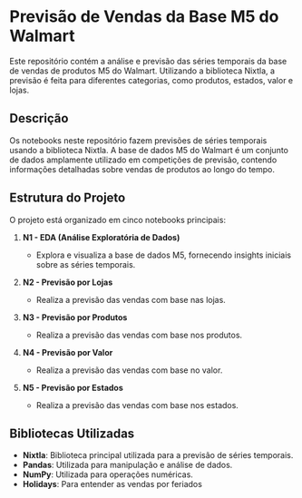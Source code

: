 # Previsão de Vendas da Base M5 do Walmart

Este repositório contém a análise e previsão das séries temporais da base de vendas de produtos M5 do Walmart. Utilizando a biblioteca Nixtla, a previsão é feita para diferentes categorias, como produtos, estados, valor e lojas.

## Descrição

Os notebooks neste repositório fazem previsões de séries temporais usando a biblioteca Nixtla. A base de dados M5 do Walmart é um conjunto de dados amplamente utilizado em competições de previsão, contendo informações detalhadas sobre vendas de produtos ao longo do tempo.

## Estrutura do Projeto

O projeto está organizado em cinco notebooks principais:

1. **N1 - EDA (Análise Exploratória de Dados)**
   - Explora e visualiza a base de dados M5, fornecendo insights iniciais sobre as séries temporais.

2. **N2 - Previsão por Lojas**
   - Realiza a previsão das vendas com base nas lojas.

3. **N3 - Previsão por Produtos**
   - Realiza a previsão das vendas com base nos produtos.

4. **N4 - Previsão por Valor**
   - Realiza a previsão das vendas com base no valor.

5. **N5 - Previsão por Estados**
   - Realiza a previsão das vendas com base nos estados.
  
## Bibliotecas Utilizadas

- **Nixtla**: Biblioteca principal utilizada para a previsão de séries temporais.
- **Pandas**: Utilizada para manipulação e análise de dados.
- **NumPy**: Utilizada para operações numéricas.
- **Holidays**: Para entender as vendas por feriados
